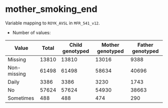 # mother_smoking_end
Variable mapping to `ROYK_AVSL` in `MFR_541_v12`.
- Number of values:

| Value | Total | Child genotyped | Mother genotyped | Father genotyped |
| ----- | ----- | --------------- | ---------------- | ---------------- |
| Missing | 13810 | 13810 | 13016 | 9388 |
| Non-missing | 61498 | 61498 | 58634 | 40696 |
| Daily | 3386 | 3386 | 3230 |1743 |
| No | 57624 | 57624 | 54930 |38663 |
| Sometimes | 488 | 488 | 474 |290 |



